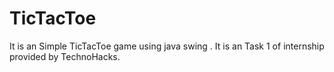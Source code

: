 # TicTacToe
It is an Simple TicTacToe game using java swing . It is an Task 1 of internship provided by TechnoHacks.
